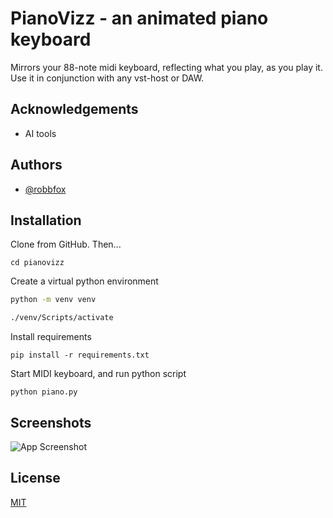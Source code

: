 
# PianoVizz - an animated piano keyboard 

Mirrors your 88-note midi keyboard, reflecting what you play, as you play it. Use it in conjunction with any vst-host or DAW.


## Acknowledgements

 - AI tools


## Authors

- [@robbfox](https://www.github.com/robbfox)


## Installation

Clone from GitHub. Then...

```
cd pianovizz
```

Create a virtual python environment

```bash
python -m venv venv

./venv/Scripts/activate
 ``` 
 Install requirements
 ```
pip install -r requirements.txt
 ```
Start MIDI keyboard, and run python script  
 ```
python piano.py
 ```
## Screenshots

![App Screenshot](https://i.ibb.co/6ZKvfvj/Screenshot-10.png)



## License

[MIT](https://choosealicense.com/licenses/mit/)

